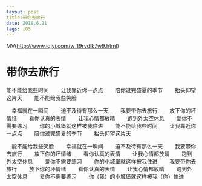 ```yaml
---
layout: post
title:带你去旅行
date: 2018.6.21
tags: iOS    
---
```


MV(http://www.iqiyi.com/w_19rvdlk7w9.html)

# 带你去旅行

   能不能给我些时间
　　让我靠近你一点点
　　陪你过完盛夏的季节
　　抬头仰望这片天
　　能不能给我些笑脸

 　幸福就在一瞬间
　　迫不及待有那么一天
　　我要带你去旅行
　　放下你的坏情绪
　　看你认真的表情
　　让我心情都放晴
　　跑到外太空休息
　　爱你不需要练习
　　你的小城堡就这样被我住进
　　能不能给我些时间
　　让我靠近你一点点
　　陪你过完盛夏的季节
　　抬头仰望这片天

　能不能给我些笑脸
　　幸福就在一瞬间
　　迫不及待有那么一天
　　我要带你去旅行
　　放下你的坏情绪
　　看你认真的表情
　　让我心情都放晴
　　跑到外太空休息
　　爱你不需要练习
　　你的小城堡就这样被我住进
　　我要带你去旅行
　　放下你的坏情绪
　　看你认真的表情
　　让我心情都放晴
　　跑到外太空休息
　　爱你不需要练习
　　你（我）的小城堡就这样被我（你）住进











